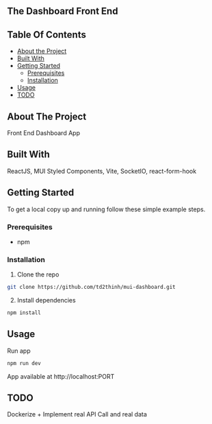 ## The Dashboard Front End


## Table Of Contents

* [About the Project](#about-the-project)
* [Built With](#built-with)
* [Getting Started](#getting-started)
  * [Prerequisites](#prerequisites)
  * [Installation](#installation)
* [Usage](#usage)
* [TODO](#todo)


## About The Project

Front End Dashboard App

## Built With

ReactJS, MUI Styled Components, Vite, SocketIO, react-form-hook

## Getting Started

To get a local copy up and running follow these simple example steps.

### Prerequisites

* npm

### Installation

1. Clone the repo

```sh
git clone https://github.com/td2thinh/mui-dashboard.git
```

2. Install dependencies

```sh
npm install
```

## Usage
Run app
```sh
npm run dev 
```
App available at http://localhost:PORT

## TODO
Dockerize + Implement real API Call and real data
